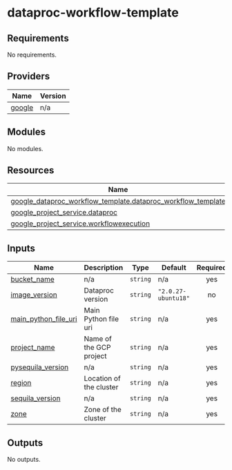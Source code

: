 # dataproc-workflow-template

<!-- BEGINNING OF PRE-COMMIT-TERRAFORM DOCS HOOK -->
## Requirements

No requirements.

## Providers

| Name | Version |
|------|---------|
| <a name="provider_google"></a> [google](#provider\_google) | n/a |

## Modules

No modules.

## Resources

| Name | Type |
|------|------|
| [google_dataproc_workflow_template.dataproc_workflow_template](https://registry.terraform.io/providers/hashicorp/google/latest/docs/resources/dataproc_workflow_template) | resource |
| [google_project_service.dataproc](https://registry.terraform.io/providers/hashicorp/google/latest/docs/resources/project_service) | resource |
| [google_project_service.workflowexecution](https://registry.terraform.io/providers/hashicorp/google/latest/docs/resources/project_service) | resource |

## Inputs

| Name | Description | Type | Default | Required |
|------|-------------|------|---------|:--------:|
| <a name="input_bucket_name"></a> [bucket\_name](#input\_bucket\_name) | n/a | `string` | n/a | yes |
| <a name="input_image_version"></a> [image\_version](#input\_image\_version) | Dataproc version | `string` | `"2.0.27-ubuntu18"` | no |
| <a name="input_main_python_file_uri"></a> [main\_python\_file\_uri](#input\_main\_python\_file\_uri) | Main Python file uri | `string` | n/a | yes |
| <a name="input_project_name"></a> [project\_name](#input\_project\_name) | Name of the GCP project | `string` | n/a | yes |
| <a name="input_pysequila_version"></a> [pysequila\_version](#input\_pysequila\_version) | n/a | `string` | n/a | yes |
| <a name="input_region"></a> [region](#input\_region) | Location of the cluster | `string` | n/a | yes |
| <a name="input_sequila_version"></a> [sequila\_version](#input\_sequila\_version) | n/a | `string` | n/a | yes |
| <a name="input_zone"></a> [zone](#input\_zone) | Zone of the cluster | `string` | n/a | yes |

## Outputs

No outputs.
<!-- END OF PRE-COMMIT-TERRAFORM DOCS HOOK -->
